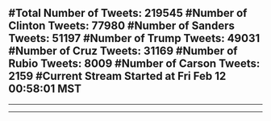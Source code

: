 #Total Number of Tweets: 219545 
#Number of Clinton Tweets: 77980
#Number of Sanders Tweets: 51197
#Number of Trump Tweets: 49031
#Number of Cruz Tweets: 31169
#Number of Rubio Tweets: 8009
#Number of Carson Tweets: 2159
#Current Stream Started at Fri Feb 12 00:58:01 MST
---
---
---
